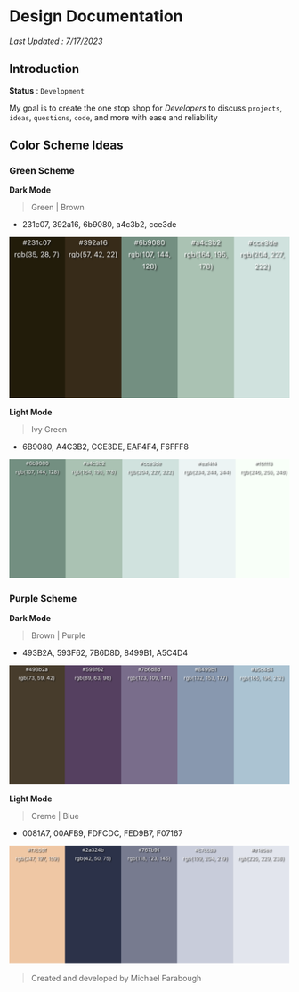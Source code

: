 # Design Documentation

_Last Updated : 7/17/2023_

## Introduction

**Status** : `Development`

My goal is to create the one stop shop for _Developers_ to discuss `projects`, `ideas`, `questions`, `code`, and more with ease and reliability

## Color Scheme Ideas

### Green Scheme

**Dark Mode**

> Green | Brown

- 231c07, 392a16, 6b9080, a4c3b2, cce3de

![greenBrown](src/themeColors/brownGreen.jpg)

**Light Mode**

> Ivy Green

- 6B9080, A4C3B2, CCE3DE, EAF4F4, F6FFF8

![IvyGreen](src/themeColors/ivyGreen.jpg)

### Purple Scheme

**Dark Mode**

> Brown | Purple

- 493B2A, 593F62, 7B6D8D, 8499B1, A5C4D4

![purpleBlue](src/themeColors/brownPurple.jpg)

**Light Mode**

> Creme | Blue

- 0081A7, 00AFB9, FDFCDC, FED9B7, F07167

![cremeBlue](src/themeColors/cremeBlue.jpg)

> Created and developed by Michael Farabough
